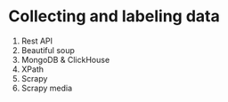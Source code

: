 # Collecting and labeling data

1. Rest API
2. Beautiful soup
3. MongoDB & ClickHouse
4. XPath
5. Scrapy
6. Scrapy media
